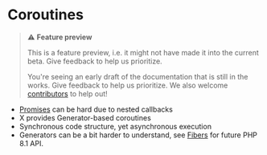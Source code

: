 # Coroutines

> ⚠️ **Feature preview**
>
> This is a feature preview, i.e. it might not have made it into the current beta.
> Give feedback to help us prioritize.
>
> You're seeing an early draft of the documentation that is still in the works.
> Give feedback to help us prioritize.
> We also welcome [contributors](../more/community.md) to help out!

* [Promises](promises.md) can be hard due to nested callbacks
* X provides Generator-based coroutines
* Synchronous code structure, yet asynchronous execution
* Generators can be a bit harder to understand, see [Fibers](fibers.md) for future PHP 8.1 API.
